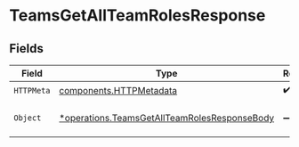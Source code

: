 # TeamsGetAllTeamRolesResponse


## Fields

| Field                                                                                                       | Type                                                                                                        | Required                                                                                                    | Description                                                                                                 |
| ----------------------------------------------------------------------------------------------------------- | ----------------------------------------------------------------------------------------------------------- | ----------------------------------------------------------------------------------------------------------- | ----------------------------------------------------------------------------------------------------------- |
| `HTTPMeta`                                                                                                  | [components.HTTPMetadata](../../models/components/httpmetadata.md)                                          | :heavy_check_mark:                                                                                          | N/A                                                                                                         |
| `Object`                                                                                                    | [*operations.TeamsGetAllTeamRolesResponseBody](../../models/operations/teamsgetallteamrolesresponsebody.md) | :heavy_minus_sign:                                                                                          | The request has succeeded.                                                                                  |